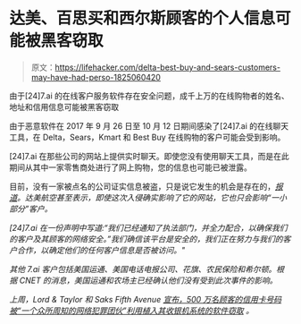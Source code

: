 # 达美、百思买和西尔斯顾客的个人信息可能被黑客窃取

> 原文：<https://lifehacker.com/delta-best-buy-and-sears-customers-may-have-had-perso-1825060420>

由于[24]7.ai 的在线客户服务软件存在安全问题，成千上万的在线购物者的姓名、地址和信用信息可能被黑客窃取



由于恶意软件在 2017 年 9 月 26 日至 10 月 12 日期间感染了[24]7.ai 的在线聊天工具，在 Delta，Sears，Kmart 和 Best Buy 在线购物的客户可能会受到影响。

[24]7.ai 在那些公司的网站上提供实时聊天。即使您没有使用聊天工具，而是在此期间从其中一家零售商处进行了网上购物，您的信息也可能已被泄露。

目前，没有一家被点名的公司证实信息被盗，只是说它发生的机会是存在的，[*报道*](https://www.cnet.com/news/best-buy-data-breach-24-7-ai/)*。达美航空甚至表示，即使这次入侵确实影响了它的网站，它也只会影响“一小部分”客户。* 

*[24]7.ai 在一份声明中写道:“我们已经通知了执法部门，并全力配合，以确保我们的客户及其顾客的网络安全。”我们确信该平台是安全的，我们正在努力与我们的客户合作，以确定他们的任何客户信息是否被访问。"*

*其他 7.ai 客户包括美国运通、美国电话电报公司、花旗、农民保险和希尔顿。根据 CNET 的消息，美国运通和农场主已经确认他们没有受到此次事件的影响。*

*上周，Lord & Taylor 和 Saks Fifth Avenue [宣布，500 万名顾客的信用卡号码被“一个众所周知的网络犯罪团伙”利用植入其收银机系统的软件窃取](https://lifehacker.com/more-than-5-million-card-numbers-stolen-from-lord-tay-1824245615) 。*